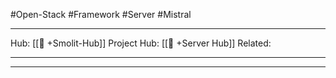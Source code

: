 #Open-Stack #Framework #Server #Mistral
___
Hub: [[🎯 +Smolit-Hub]]
Project Hub: [[🎯 +Server Hub]]
Related: 
___
___

